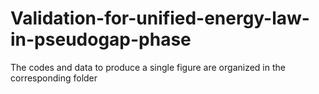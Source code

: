 # Validation-for-unified-energy-law-in-pseudogap-phase

The codes and data to produce a single figure are organized in the corresponding folder

